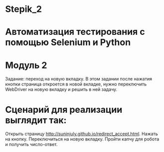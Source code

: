 # Stepik_2
# Автоматизация тестирования с помощью Selenium и Python
# Модуль 2
Задание: переход на новую вкладку. В этом задании после нажатия кнопки страница откроется в новой вкладке, нужно переключить WebDriver на новую вкладку и решить в ней задачу.

# Сценарий для реализации выглядит так:

Открыть страницу http://suninjuly.github.io/redirect_accept.html. 
Нажать на кнопку. 
Переключиться на новую вкладку. 
Пройти капчу для робота и получить число-ответ. 
